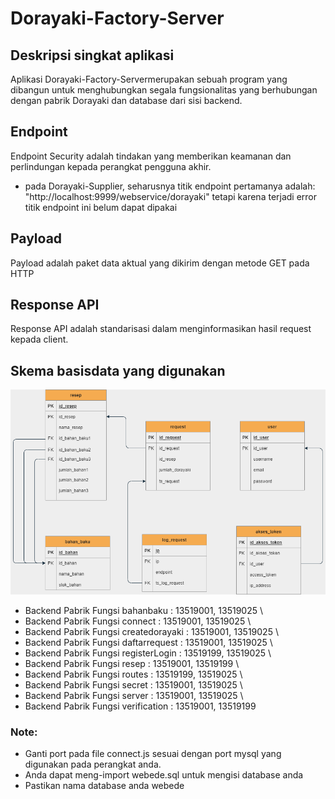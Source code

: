 # Dorayaki-Factory-Server 

## Deskripsi singkat aplikasi
Aplikasi Dorayaki-Factory-Servermerupakan sebuah program yang dibangun untuk menghubungkan segala fungsionalitas yang berhubungan dengan pabrik Dorayaki dan database dari sisi backend.

## Endpoint 
Endpoint Security adalah tindakan yang memberikan keamanan dan perlindungan kepada perangkat pengguna akhir.
- pada Dorayaki-Supplier, seharusnya titik endpoint pertamanya adalah: 
    "http://localhost:9999/webservice/dorayaki"
tetapi karena terjadi error titik endpoint ini belum dapat dipakai

## Payload
Payload adalah paket data aktual yang dikirim dengan metode GET pada HTTP

## Response API
Response API adalah standarisasi dalam menginformasikan hasil request kepada client.

## Skema basisdata yang digunakan
![Schema](./img/database_schema.png)
- Backend Pabrik Fungsi bahanbaku       : 13519001, 13519025 \
- Backend Pabrik Fungsi connect         : 13519001, 13519025 \
- Backend Pabrik Fungsi createdorayaki  : 13519001, 13519025 \
- Backend Pabrik Fungsi daftarrequest   : 13519001, 13519025 \
- Backend Pabrik Fungsi registerLogin   : 13519199, 13519025 \
- Backend Pabrik Fungsi resep           : 13519001, 13519199 \
- Backend Pabrik Fungsi routes          : 13519199, 13519025 \
- Backend Pabrik Fungsi secret          : 13519001, 13519025 \
- Backend Pabrik Fungsi server          : 13519001, 13519025 \
- Backend Pabrik Fungsi verification    : 13519001, 13519199

### Note:
- Ganti port pada file connect.js sesuai dengan port mysql yang digunakan pada perangkat anda.
- Anda dapat meng-import webede.sql untuk mengisi database anda
- Pastikan nama database anda webede